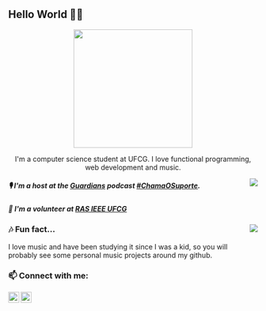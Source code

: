   ## Hello World 👋🏼

<p align="center">
  <img width= "240" align= "center" border-radius= "50%" src= "https://avatars1.githubusercontent.com/u/20728102?s=460&u=ecb86784b227e6b253ec493f794a12a87943f99f&v=4"/>
</p>

<p align="center">
  I'm a computer science student at UFCG. I love functional programming, web development and music.
</p
>
<a><img align="right" src="https://github-readme-stats.vercel.app/api/top-langs/?username=giovanabritooliveira&show_icons=true&layout=compact" /></a>

##### 🎙️ I'm a host at the [Guardians](https://github.com/Guardians-DSC) podcast [#ChamaOSuporte](https://anchor.fm/chamaosuporte).

##### 🦾 I'm a volunteer at [RAS IEEE UFCG](https://github.com/ras-ufcg)

<p align="center"> 
 <a><img align="right" src="https://github-readme-stats.vercel.app/api?username=giovanabritooliveira&show_icons=true&" /></a>
</p> 

### 🎶 Fun fact...
I love music and have been studying it since I was a kid, so you will probably see some personal music projects around my github.

### 📫 Connect with me:

[<img align="left" alt="codeSTACKr | LinkedIn" width="22px" src="https://cdn.jsdelivr.net/npm/simple-icons@v3/icons/linkedin.svg" />][linkedin]
[<img align="left" alt="codeSTACKr | Twitter" width="22px" src="https://cdn.jsdelivr.net/npm/simple-icons@3.11.0/icons/twitter.svg" />][Twitter]

[linkedin]: https://www.linkedin.com/in/giovana-oliveira-9a5b08116/
[twitter]: https://twitter.com/giovana_bo
